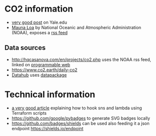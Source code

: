 # CO2 information

- [very good post](https://e360.yale.edu/features/how-the-world-passed-a-carbon-threshold-400ppm-and-why-it-matters) on Yale.edu
- [Mauna Loa](https://www.esrl.noaa.gov/gmd/ccgg/trends/data.html) by National Oceanic and Atmospheric Administration (NOAA), exposes a [rss feed](https://www.esrl.noaa.gov/gmd/webdata/ccgg/trends/rss.xml)

## Data sources

- http://hqcasanova.com/en/projects/co2.php uses the NOAA rss feed, linked on [programmable web](https://www.programmableweb.com/api/hqcasanova-weekly-co2)
- https://www.co2.earth/daily-co2
- [Datahub](https://datahub.io/core/co2-ppm#python) uses [datapackage](https://github.com/frictionlessdata/datapackage-py)

# Technical information

- [a very good article](https://dev.to/frosnerd/event-handling-in-aws-using-sns-sqs-and-lambda-2ng#) explaining how to hook sns and lambda using Terraform scripts
- https://github.com/google/pybadges to generate SVG badges locally
- https://github.com/badges/shields can be used also feeding it a json endpoint https://shields.io/endpoint

